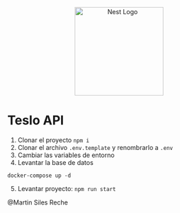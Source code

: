 <p align="center">
  <a href="http://nestjs.com/" target="blank"><img src="https://nestjs.com/img/logo-small.svg" width="200" alt="Nest Logo" /></a>
</p>

# Teslo API

1. Clonar el proyecto
```npm i```
2. Clonar el archivo ```.env.template``` y renombrarlo a ```.env```
3. Cambiar las variables de entorno
4. Levantar la base de datos
```
docker-compose up -d
```
5. Levantar proyecto: ```npm run start```

@Martin Siles Reche  